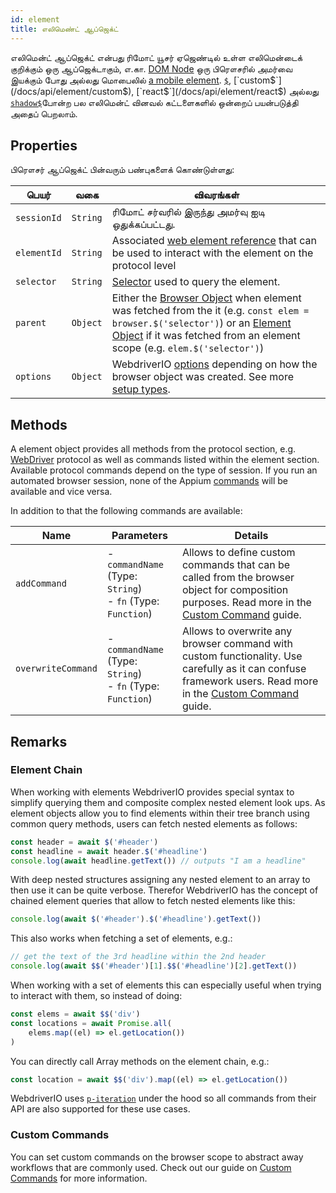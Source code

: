```yaml
---
id: element
title: எலிமெண்ட் ஆப்ஜெக்ட்
---
```


எலிமென்ட் ஆப்ஜெக்ட் என்பது ரிமோட் யூசர் ஏஜெண்டில் உள்ள எலிமென்டைக் குறிக்கும் ஒரு ஆப்ஜெக்டாகும், எ.கா. [DOM Node](https://developer.mozilla.org/en-US/docs/Web/API/Element) ஒரு பிரௌசரில் அமர்வை இயக்கும் போது அல்லது மொபைலில் [a mobile element](https://developer.apple.com/documentation/swift/sequence/element). [`$`](/docs/api/element/$), [`custom$`](/docs/api/element/custom$), [`react$`](/docs/api/element/react$) அல்லது [`shadow$`](/docs/api/element/shadow$)போன்ற பல எலிமென்ட் வினவல் கட்டளைகளில் ஒன்றைப் பயன்படுத்தி அதைப் பெறலாம்.

## Properties

பிரௌசர் ஆப்ஜெக்ட் பின்வரும் பண்புகளைக் கொண்டுள்ளது:

| பெயர்       | வகை      | விவரங்கள்                                                                                                                                                                                                                                     |
| ----------- | -------- | --------------------------------------------------------------------------------------------------------------------------------------------------------------------------------------------------------------------------------------------- |
| `sessionId` | `String` | ரிமோட் சர்வரில் இருந்து அமர்வு ஐடி ஒதுக்கப்பட்டது.                                                                                                                                                                                            |
| `elementId` | `String` | Associated [web element reference](https://w3c.github.io/webdriver/#elements) that can be used to interact with the element on the protocol level                                                                                             |
| `selector`  | `String` | [Selector](/docs/selectors) used to query the element.                                                                                                                                                                                        |
| `parent`    | `Object` | Either the [Browser Object](/docs/api/browser) when element was fetched from the it (e.g. `const elem = browser.$('selector')`) or an [Element Object](/docs/api/element) if it was fetched from an element scope (e.g. `elem.$('selector')`) |
| `options`   | `Object` | WebdriverIO [options](/docs/configuration) depending on how the browser object was created. See more [setup types](/docs/setuptypes).                                                                                                         |

## Methods

A element object provides all methods from the protocol section, e.g. [WebDriver](/docs/api/webdriver) protocol as well as commands listed within the element section. Available protocol commands depend on the type of session. If you run an automated browser session, none of the Appium [commands](/docs/api/appium) will be available and vice versa.

In addition to that the following commands are available:

| Name               | Parameters                                                            | Details                                                                                                                                                                                                        |
| ------------------ | --------------------------------------------------------------------- | -------------------------------------------------------------------------------------------------------------------------------------------------------------------------------------------------------------- |
| `addCommand`       | - `commandName` (Type: `String`)<br />- `fn` (Type: `Function`) | Allows to define custom commands that can be called from the browser object for composition purposes. Read more in the [Custom Command](/docs/customcommands) guide.                                           |
| `overwriteCommand` | - `commandName` (Type: `String`)<br />- `fn` (Type: `Function`) | Allows to overwrite any browser command with custom functionality. Use carefully as it can confuse framework users. Read more in the [Custom Command](/docs/customcommands#overwriting-native-commands) guide. |

## Remarks

### Element Chain

When working with elements WebdriverIO provides special syntax to simplify querying them and composite complex nested element look ups. As element objects allow you to find elements within their tree branch using common query methods, users can fetch nested elements as follows:

```js
const header = await $('#header')
const headline = await header.$('#headline')
console.log(await headline.getText()) // outputs "I am a headline"
```

With deep nested structures assigning any nested element to an array to then use it can be quite verbose. Therefor WebdriverIO has the concept of chained element queries that allow to fetch nested elements like this:

```js
console.log(await $('#header').$('#headline').getText())
```

This also works when fetching a set of elements, e.g.:

```js
// get the text of the 3rd headline within the 2nd header
console.log(await $$('#header')[1].$$('#headline')[2].getText())
```

When working with a set of elements this can especially useful when trying to interact with them, so instead of doing:

```js
const elems = await $$('div')
const locations = await Promise.all(
    elems.map((el) => el.getLocation())
)
```

You can directly call Array methods on the element chain, e.g.:

```js
const location = await $$('div').map((el) => el.getLocation())
```

WebdriverIO uses [`p-iteration`](https://www.npmjs.com/package/p-iteration#api) under the hood so all commands from their API are also supported for these use cases.

### Custom Commands

You can set custom commands on the browser scope to abstract away workflows that are commonly used. Check out our guide on [Custom Commands](/docs/customcommands#adding-custom-commands) for more information.
